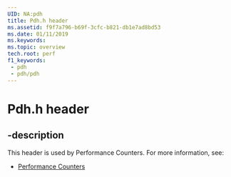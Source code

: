 ```yaml
---
UID: NA:pdh
title: Pdh.h header
ms.assetid: f9f7a796-b69f-3cfc-b821-db1e7ad8bd53
ms.date: 01/11/2019
ms.keywords: 
ms.topic: overview
tech.root: perf
f1_keywords:
 - pdh
 - pdh/pdh
---
```


# Pdh.h header


## -description

This header is used by Performance Counters. For more information, see:

- [Performance Counters](../_perf/index.md)

